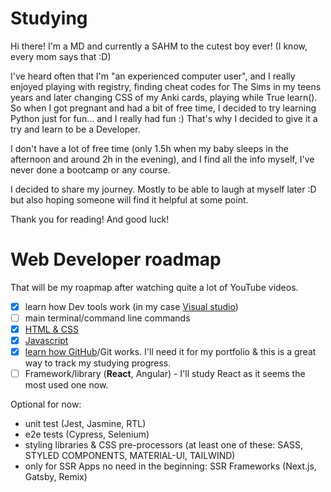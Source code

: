 # Studying
Hi there!
I'm a MD and currently a SAHM to the cutest boy ever! (I know, every mom says that :D)

I've heard often that I'm "an experienced computer user", and I really enjoyed playing with registry, finding cheat codes for The Sims in my teens years and later changing CSS of my Anki cards, playing while True learn(). So when I got pregnant and had a bit of free time, I decided to try learning Python just for fun... and I really had fun :) That's why I decided to give it a try and learn to be a Developer.

I don't have a lot of free time (only 1.5h when my baby sleeps in the afternoon and around 2h in the evening), and I find all the info myself, I've never done a bootcamp or any course.

I decided to share my journey. Mostly to be able to laugh at myself later :D but also hoping someone will find it helpful at some point.

Thank you for reading! And good luck!


# Web Developer roadmap
That will be my roapmap after watching quite a lot of YouTube videos.

- [x] learn how Dev tools work (in my case [Visual studio](https://github.com/katya-sam/Studying/blob/160854151839ef5b6044572bd844029dc14c648b/VisualStudio.md))
- [ ] main terminal/command line commands
- [x] [HTML & CSS](https://freecodecamp.org)
- [x] [Javascript](https://freecodecamp.org)
- [x] [learn how GitHub](https://github.com/katya-sam/Studying/blob/e5a3d9dc67c561339ac8e8648bdcfdcb4def5a3f/GitHub_basics.md)/Git works. I'll need it for my portfolio & this is a great way to track my studying progress.
- [ ] Framework/library (**React**, Angular) - I'll study React as it seems the most used one now.

Optional for now: 
- unit test (Jest, Jasmine, RTL) 
- e2e tests (Cypress, Selenium) 
- styling libraries & CSS pre-processors (at least one of these: SASS, STYLED COMPONENTS, MATERIAL-UI, TAILWIND) 
- only for SSR Apps no need in the beginning: SSR Frameworks (Next.js, Gatsby, Remix)

